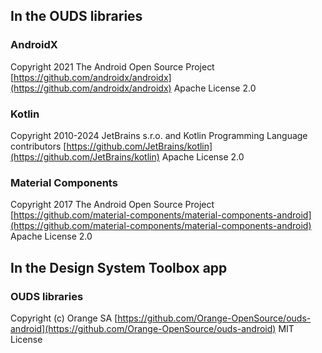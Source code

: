 ## In the OUDS libraries

### AndroidX

Copyright 2021 The Android Open Source Project
[https://github.com/androidx/androidx](https://github.com/androidx/androidx)
Apache License 2.0

### Kotlin

Copyright 2010-2024 JetBrains s.r.o. and Kotlin Programming Language contributors
[https://github.com/JetBrains/kotlin](https://github.com/JetBrains/kotlin)
Apache License 2.0

### Material Components

Copyright 2017 The Android Open Source Project
[https://github.com/material-components/material-components-android](https://github.com/material-components/material-components-android)
Apache License 2.0

## In the Design System Toolbox app

### OUDS libraries

Copyright (c) Orange SA
[https://github.com/Orange-OpenSource/ouds-android](https://github.com/Orange-OpenSource/ouds-android)
MIT License

